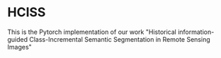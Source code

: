 # HCISS
This is the Pytorch implementation of our work "Historical information-guided Class-Incremental Semantic Segmentation in Remote Sensing Images"
